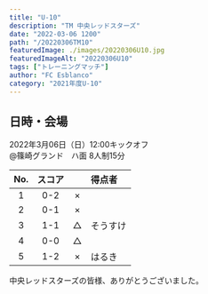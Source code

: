 ```yaml
---
title: "U-10"
description: "TM 中央レッドスターズ"
date: "2022-03-06 1200"
path: "/20220306TM10"
featuredImage: ./images/20220306U10.jpg
featuredImageAlt: "20220306U10"
tags: ["トレーニングマッチ"]
author: "FC Esblanco"
category: "2021年度U-10"
---
```


## 日時・会場

2022年3月06日（日）12:00キックオフ   
@篠崎グランド　ハ面
8人制15分   


| No.| スコア |   | 得点者   |
|:--:|:------:|:-:|:-------|
| 1  | 0-2    | × ||
| 2  | 0-1    | × ||
| 3  | 1-1    | △ |そうすけ|
| 4  | 0-0    | △ ||
| 5  | 1-2    | × |はるき|


中央レッドスターズの皆様、ありがとうございました。
